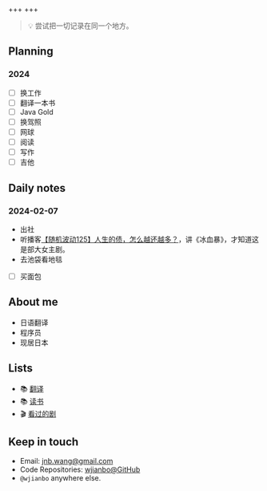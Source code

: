 +++
+++

> 💡 尝试把一切记录在同一个地方。

## Planning
### 2024

- [ ] 换工作
- [ ] 翻译一本书
- [ ] Java Gold
- [ ] 换驾照
- [ ] 网球
- [ ] 阅读
- [ ] 写作
- [ ] 吉他
## Daily notes

### 2024-02-07

- 出社
- 听播客[‎【随机波动125】人生的债，怎么越还越多？](https://podcasts.apple.com/jp/podcast/%E9%9A%8F%E6%9C%BA%E6%B3%A2%E5%8A%A8stochasticvolatility/id1504681387?i=1000642730584)，讲《冰血暴》，才知道这是部大女主剧。
- 去池袋看地毯
- [ ] 买面包

## About me

- 日语翻译
- 程序员
- 现居日本

## Lists

- 📚 [翻译](./lists/translations)
- 📚 [读书](./lists/books)
- 🎬 [看过的剧](./lists/series)

## Keep in touch

- Email: [jnb.wang@gmail.com](mailto:jnb.wang@gmail.com)
- Code Repositories: [wjianbo@GitHub](https://github.com/wjianbo)
- `@wjianbo` anywhere else.
